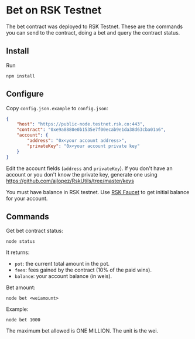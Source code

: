 # Bet on RSK Testnet

The bet contract was deployed to RSK Testnet. These are the
commands you can send to the contract, doing a bet and query the
contract status.

## Install

Run
```
npm install
```

## Configure

Copy `config.json.example` to `config.json`:

```json
{
    "host": "https://public-node.testnet.rsk.co:443",
    "contract": "0xe9a8880e0b1535e7f00ecab9e1da38d63cba01a6",
    "account": {
        "address": "0x<your account address>",
        "privateKey": "0x<your account private key"
    }
}
```

Edit
the account fields (`address` and `privateKey`). If you don't
have an account or you don't know the private key, generate
one using https://github.com/ajlopez/RskUtils/tree/master/keys

You must
have balance in RSK testnet. Use [RSK Faucet](https://faucet.testnet.rsk.co/) to
get initial balance for your account.

## Commands

Get bet contract status:

```
node status
```

It returns:
- `pot`: the current total amount in the pot.
- `fees`: fees gained by the contract (10% of the paid wins).
- `balance`: your account balance (in weis).
  

Bet amount:

```
node bet <weiamount>
```

Example:
```
node bet 1000
```

The maximum bet allowed is ONE MILLION. The unit is the wei.
